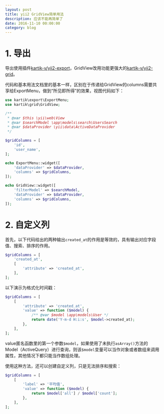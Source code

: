 ```yaml
---
layout: post
title: yii2 GridView简单用法
description: 应该不能再简单了
date: 2016-11-10 00:00:00
category: blog
---
```


# 1. 导出

导出使用插件[kartik-v/yii2-export](https://github.com/kartik-v/yii2-export)，GridView改用功能更强大的[kartik-v/yii2-grid](https://github.com/kartik-v/yii2-grid)。

代码和基本用法文档里的基本一样，区别在于传递给GridView的columns需要共享给ExportMenu，做到“所见即所得”的效果，视图代码如下：

```php
use kartik\export\ExportMenu;
use kartik\grid\GridView;

/**
 * @var $this \yii\web\View
 * @var $searchModel \app\models\search\UsersSearch
 * @var $dataProvider \yii\data\ActiveDataProvider
 */

$gridColumns = [
    'id',
    'user_name',
];

echo ExportMenu::widget([
    'dataProvider' => $dataProvider,
    'columns' => $gridColumns,
]);

echo GridView::widget([
    'filterModel' => $searchModel,
    'dataProvider' => $dataProvider,
    'columns' => $gridColumns,
]);
```

# 2. 自定义列

首先，以下代码给出的两种输出`created_at`的作用是等效的，具有输出对应字段值、搜索、排序的作用。

```php
$gridColumns = [
    'created_at',
    [
        'attribute' => 'created_at',
    ],
];
```

以下演示为格式化时间戳：

```php
$gridColumns = [
    [
        'attribute' => 'created_at',
        'value' => function ($model) {
            /** @var $model \app\models\User */
            return date('Y-m-d H:i:s', $model->created_at);
        },
    ],
];
```

value匿名函数里的第一个参数`$model`，如果使用了未执行`asArray()`方法的Model（ActiveQuery）进行查询，则该`$model`变量可以当作对象或者数组来调用属性，其他情况下都只能当作数组处理。

使用这种方法，还可以创建自定义列，只是无法排序和搜索：

```php
$gridColumns = [
    [
        'label' => '平均值',
        'value' => function ($model) {
            return $model['all'] / $model['count'];
        },
    ],
];
```
